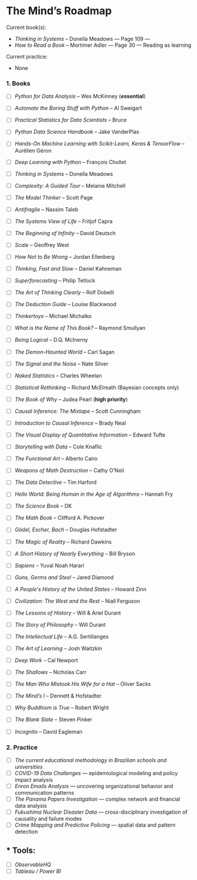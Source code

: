 # The Mind’s Roadmap

Current book(s):  
- *Thinking in Systems* – Donella Meadows — Page 109 —  
- *How to Read a Book* – Mortimer Adler — Page 30 — Reading as learning

Current practice:  
- None

### **1. Books**

  * ☐ *Python for Data Analysis* – Wes McKinney (**essential**)  
  * ☐ *Automate the Boring Stuff with Python* – Al Sweigart  
  * ☐ *Practical Statistics for Data Scientists* – Bruce  
  * ☐ *Python Data Science Handbook* – Jake VanderPlas  
  * ☐ *Hands-On Machine Learning with Scikit-Learn, Keras & TensorFlow* – Aurélien Géron  
  * ☐ *Deep Learning with Python* – François Chollet  

  
  * ☐ *Thinking in Systems* – Donella Meadows  
  * ☐ *Complexity: A Guided Tour* – Melanie Mitchell  
  * ☐ *The Model Thinker* – Scott Page  
  * ☐ *Antifragile* – Nassim Taleb  
  * ☐ *The Systems View of Life* – Fritjof Capra  
  * ☐ *The Beginning of Infinity* – David Deutsch  
  * ☐ *Scale* – Geoffrey West  


  * ☐ *How Not to Be Wrong* – Jordan Ellenberg  
  * ☐ *Thinking, Fast and Slow* – Daniel Kahneman  
  * ☐ *Superforecasting* – Philip Tetlock  
  * ☐ *The Art of Thinking Clearly* – Rolf Dobelli  
  * ☐ *The Deduction Guide* – Louise Blackwood  
  * ☐ *Thinkertoys* – Michael Michalko  
  * ☐ *What is the Name of This Book?* – Raymond Smullyan  
  * ☐ *Being Logical* – D.Q. McInerny  
  * ☐ *The Demon-Haunted World* – Carl Sagan  


  * ☐ *The Signal and the Noise* – Nate Silver  
  * ☐ *Naked Statistics* – Charles Wheelan  
  * ☐ *Statistical Rethinking* – Richard McElreath (Bayesian concepts only)  


  * ☐ *The Book of Why* – Judea Pearl (**high priority**)  
  * ☐ *Causal Inference: The Mixtape* – Scott Cunningham  
  * ☐ *Introduction to Causal Inference* – Brady Neal  


  * ☐ *The Visual Display of Quantitative Information* – Edward Tufte  
  * ☐ *Storytelling with Data* – Cole Knaflic  
  * ☐ *The Functional Art* – Alberto Cairo  


  * ☐ *Weapons of Math Destruction* – Cathy O’Neil  
  * ☐ *The Data Detective* – Tim Harford  
  * ☐ *Hello World: Being Human in the Age of Algorithms* – Hannah Fry  


  * ☐ *The Science Book* – DK  
  * ☐ *The Math Book* – Clifford A. Pickover  
  * ☐ *Gödel, Escher, Bach* – Douglas Hofstadter  
  * ☐ *The Magic of Reality* – Richard Dawkins  
  * ☐ *A Short History of Nearly Everything* – Bill Bryson  


  * ☐ *Sapiens* – Yuval Noah Harari  
  * ☐ *Guns, Germs and Steel* – Jared Diamond  
  * ☐ *A People's History of the United States* – Howard Zinn  
  * ☐ *Civilization: The West and the Rest* – Niall Ferguson  
  * ☐ *The Lessons of History* – Will & Ariel Durant  
  * ☐ *The Story of Philosophy* – Will Durant  


  * ☐ *The Intellectual Life* – A.G. Sertillanges  
  * ☐ *The Art of Learning* – Josh Waitzkin  
  * ☐ *Deep Work* – Cal Newport  
  * ☐ *The Shallows* – Nicholas Carr  


  * ☐ *The Man Who Mistook His Wife for a Hat* – Oliver Sacks  
  * ☐ *The Mind’s I* – Dennett & Hofstadter  
  * ☐ *Why Buddhism is True* – Robert Wright  
  * ☐ *The Blank Slate* – Steven Pinker  
  * ☐ *Incognito* – David Eagleman  

### **2. Practice**

  * ☐ *The current educational methodology in Brazilian schools and universities*  
  * ☐ *COVID-19 Data Challenges* — epidemiological modeling and policy impact analysis  
  * ☐ *Enron Emails Analysis* — uncovering organizational behavior and communication patterns  
  * ☐ *The Panama Papers Investigation* — complex network and financial data analysis  
  * ☐ *Fukushima Nuclear Disaster Data* — cross-disciplinary investigation of causality and failure modes  
  * ☐ *Crime Mapping and Predictive Policing* — spatial data and pattern detection  

## * **Tools:**

  * ☐ *ObservableHQ*  
  * ☐ *Tableau / Power BI*  
